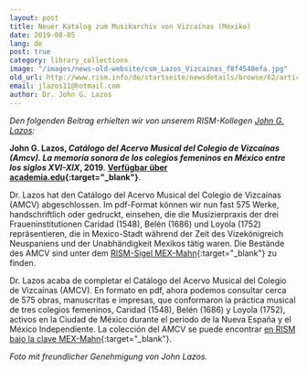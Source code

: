 ```yaml
---
layout: post
title: Neuer Katalog zum Musikarchiv von Vizcaínas (Mexiko)
date: 2019-08-05
lang: de
post: true
category: library_collections
image: "/images/news-old-website/csm_Lazos_Vizcainas_f8f4548efa.jpg"
old_url: http://www.rism.info/de/startseite/newsdetails/browse/62/article/64/new-catalog-of-the-music-archive-of-vizcainas-mexico.html
email: jlazos11@hotmail.com
author: Dr. John G. Lazos
---
```


_Den folgenden Beitrag erhielten wir von unserem RISM-Kollegen [John G. Lazos](/working-groups.html):_

**John G. Lazos, _Catálogo del Acervo Musical del Colegio de Vizcaínas (Amcv). La memoria sonora de los colegios femeninos en México entre los siglos XVI-XIX_, 2019**. **[Verfügbar über academia.edu](https://www.academia.edu/39887044/Cat%C3%A1logo_del_Acervo_Musical_del_Colegio_de_Vizca%C3%ADnas_AMCV_La_memoria_sonora_de_los_colegios_femeninos_en_M%C3%A9xico_entre_los_siglos_XVI-XIX_Introducci%C3%B3n_en_espa%C3%B1ol_y_en_ingl%C3%A9s_){:target="_blank"}**.

Dr. Lazos hat den Catálogo del Acervo Musical del Colegio de Vizcaínas (AMCV) abgeschlossen. Im pdf-Format können wir nun fast 575 Werke, handschriftlich oder gedruckt, einsehen, die die Musizierpraxis der drei Fraueninstitutionen Caridad (1548), Belén (1686) und Loyola (1752) repräsentieren, die in Mexico-Stadt während der Zeit des Vizekönigreich Neuspaniens und der Unabhändigkeit Mexikos tätig waren. Die Bestände des AMCV sind unter dem [RISM-Sigel MEX-Mahn](https://opac.rism.info/metaopac/perma.do;jsessionid=FDDD5ED846191A980A3180E13DC1EC88.touch02?v=rism&q=-1%3d%22ks30080295%22){:target="_blank"} zu finden.

Dr. Lazos acaba de completar el Catálogo del Acervo Musical del Colegio de Vizcaínas (AMCV). En formato en pdf, ahora podemos consultar cerca de 575 obras, manuscritas e impresas, que conformaron la práctica musical de tres colegios femeninos, Caridad (1548), Belén (1686) y Loyola (1752), activos en la Ciudad de México durante el periodo de la Nueva España y el México Independiente. La colección del AMCV se puede encontrar [en RISM bajo la clave MEX-Mahn](https://opac.rism.info/metaopac/perma.do;jsessionid=FDDD5ED846191A980A3180E13DC1EC88.touch02?v=rism&q=-1%3d%22ks30080295%22&Language=es){:target="_blank"}.

_Foto mit freundlicher Genehmigung von John Lazos._

